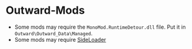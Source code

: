# Outward-Mods
 
 * Some mods may require the ``MonoMod.RuntimeDetour.dll`` file. Put it in ``Outward\Outward_Data\Managed``.
 * Some mods may require [SideLoader](https://github.com/sinaioutlander/Outward-Sideloader/blob/master/README.md)
